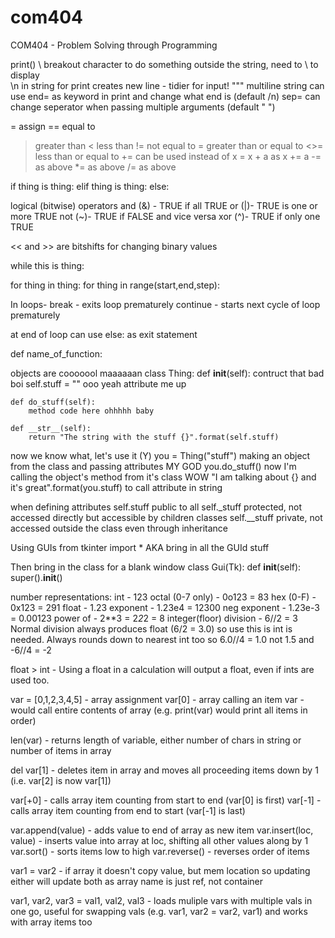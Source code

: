 # com404
COM404 - Problem Solving through Programming

print()
\ breakout character to do something outside the string, need to \\ to display \
\n in string for print creates new line - tidier for input!
""" multiline string
can use end= as keyword in print and change what end is (default /n)
sep= can change seperator when passing multiple arguments (default " ")

= assign
== equal to
> greater than
< less than
!= not equal to
>= greater than or equal to
<>= less than or equal to
+= can be used instead of x = x + a as x += a
-= as above
*= as above
/= as above

if thing is thing:
elif thing is thing:
else:

logical (bitwise) operators
and (&) - TRUE if all TRUE
or (|)- TRUE is one or more TRUE
not (~)- TRUE if FALSE and vice versa
xor (^)- TRUE if only one TRUE

<< and >> are bitshifts for changing binary values

while this is thing:

for thing in thing:
for thing in range(start,end,step):

In loops-
break - exits loop prematurely
continue - starts next cycle of loop prematurely

at end of loop can use else: as exit statement

def name_of_function:

objects are cooooool maaaaaan
class Thing:
    def __init__(self):             contruct that bad boi
        self.stuff = ""             ooo yeah attribute me up

    def do_stuff(self):
        method code here ohhhhh baby

    def __str__(self):
        return "The string with the stuff {}".format(self.stuff)

now we know what, let's use it (Y)
you = Thing("stuff")                making an object from the class and passing attributes MY GOD
you.do_stuff()                      now I'm calling the object's method from it's class WOW
"I am talking about {} and it's great".format(you.stuff) to call attribute in string

when defining attributes
self.stuff      public to all
self._stuff     protected, not accessed directly but accessible by children classes
self.__stuff    private, not accessed outside the class even through inheritance

Using GUIs
from tkinter import *       AKA bring in all the GUId stuff

Then bring in the class for a blank window
class Gui(Tk):
    def __init__(self):
        super().__init__()

number representations:
int - 123
octal (0-7 only) - 0o123 = 83
hex (0-F) - 0x123 = 291
float - 1.23
exponent - 1.23e4 = 12300
neg exponent - 1.23e-3 = 0.00123
power of - 2**3 = 2*2*2 = 8
integer(floor) division - 6//2 = 3     Normal division always produces float (6/2 = 3.0) so use this is int is needed. Always rounds down to nearest int too so 6.0//4 = 1.0 not 1.5 and -6//4 = -2

float > int - Using a float in a calculation will output a float, even if ints are used too. 

var = [0,1,2,3,4,5]     - array assignment
var[0]                  - array calling an item
var                     - would call entire contents of array (e.g. print(var) would print all items in order)

len(var)                - returns length of variable, either number of chars in string or number of items in array

del var[1]              - deletes item in array and moves all proceeding items down by 1 (i.e. var[2] is now var[1])

var[+0]                 - calls array item counting from start to end (var[0] is first)
var[-1]                 - calls array item counting from end to start (var[-1] is last)

var.append(value)       - adds value to end of array as new item
var.insert(loc, value)  - inserts value into array at loc, shifting all other values along by 1
var.sort()              - sorts items low to high
var.reverse()           - reverses order of items

var1 = var2             - if array it doesn't copy value, but mem location so updating either will update both as array name is just ref, not container

var1, var2, var3 = val1, val2, val3     - loads muliple vars with multiple vals in one go, useful for swapping vals (e.g. var1, var2 = var2, var1) and works with array items too

